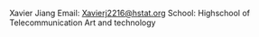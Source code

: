 Xavier Jiang
Email: Xavierj2216@hstat.org
School: Highschool of Telecommunication Art and technology
